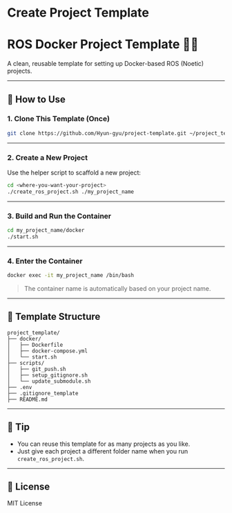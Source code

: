 # Create Project Template
# ROS Docker Project Template 🐳🤖

A clean, reusable template for setting up Docker-based ROS (Noetic) projects.

---

## 🔧 How to Use

### 1. Clone This Template (Once)

```bash
git clone https://github.com/Hyun-gyu/project-template.git ~/project_templates/ros_docker_template
```

---

### 2. Create a New Project

Use the helper script to scaffold a new project:

```bash
cd <where-you-want-your-project>
./create_ros_project.sh ./my_project_name
```

---

### 3. Build and Run the Container

```bash
cd my_project_name/docker
./start.sh
```

---

### 4. Enter the Container

```bash
docker exec -it my_project_name /bin/bash
```

> The container name is automatically based on your project name.

---

## 📁 Template Structure

```
project_template/
├── docker/
│   ├── Dockerfile
│   ├── docker-compose.yml
│   └── start.sh
├── scripts/
│   ├── git_push.sh
│   ├── setup_gitignore.sh
│   └── update_submodule.sh
├── .env
├── .gitignore_template
├── README.md
```

---

## 🧐 Tip

- You can reuse this template for as many projects as you like.
- Just give each project a different folder name when you run `create_ros_project.sh`.

---

## 📜 License

MIT License


